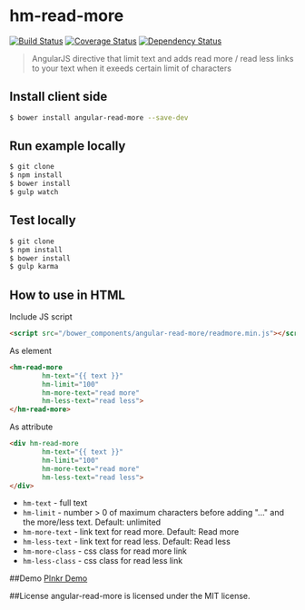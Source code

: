 # hm-read-more
[![Build Status](https://travis-ci.org/ismarslomic/angular-read-more.svg?branch=master)](https://travis-ci.org/ismarslomic/angular-read-more)
[![Coverage Status](https://coveralls.io/repos/ismarslomic/angular-read-more/badge.svg?branch=master&service=github)](https://coveralls.io/github/ismarslomic/angular-read-more?branch=master)
[![Dependency Status](https://gemnasium.com/ismarslomic/angular-read-more.svg)](https://gemnasium.com/ismarslomic/angular-read-more)
> AngularJS directive that limit text and adds read more / read less links to your text when it exeeds certain limit of characters


## Install client side
```bash
$ bower install angular-read-more --save-dev 
```

## Run example locally
```bash
$ git clone
$ npm install
$ bower install
$ gulp watch
```

## Test locally
```bash
$ git clone
$ npm install
$ bower install
$ gulp karma
```

## How to use in HTML
Include JS script
```html
<script src="/bower_components/angular-read-more/readmore.min.js"></script>
```

As element
```html
<hm-read-more
		hm-text="{{ text }}" 
		hm-limit="100" 
		hm-more-text="read more" 
		hm-less-text="read less">
</hm-read-more>
```

As attribute
```html
<div hm-read-more
		hm-text="{{ text }}" 
		hm-limit="100" 
		hm-more-text="read more" 
		hm-less-text="read less">
</div>
```

* `hm-text` - full text
* `hm-limit` - number > 0 of maximum characters before adding "..." and the more/less text. Default: unlimited
* `hm-more-text` - link text for read more. Default: Read more
* `hm-less-text` - link text for read less. Default: Read less
* `hm-more-class` - css class for read more link
* `hm-less-class` - css class for read less link


##Demo
[Plnkr Demo](http://plnkr.co/7ggKNRw7nwCLmPN0y4Az)

##License
angular-read-more is licensed under the MIT license.

